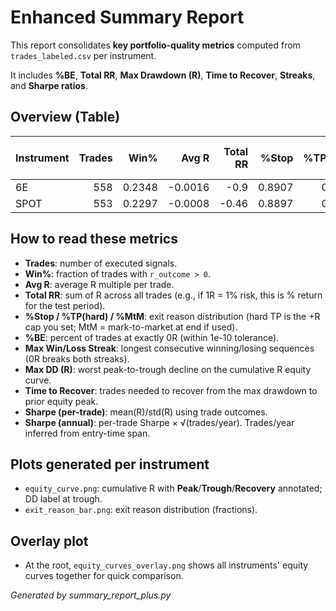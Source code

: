 # Enhanced Summary Report

This report consolidates **key portfolio-quality metrics** computed from `trades_labeled.csv` per instrument.

It includes **%BE**, **Total RR**, **Max Drawdown (R)**, **Time to Recover**, **Streaks**, and **Sharpe ratios**.

## Overview (Table)

| Instrument   |   Trades |   Win% |   Avg R |   Total RR |   %Stop |   %TP(hard) |   %MtM |    %BE |   Max Win Streak |   Max Loss Streak |   Max DD (R) |   Time to Recover (trades) |   Sharpe (per-trade) |   Sharpe (annual) |   Trades/Year |
|:-------------|---------:|-------:|--------:|-----------:|--------:|------------:|-------:|-------:|-----------------:|------------------:|-------------:|---------------------------:|---------------------:|------------------:|--------------:|
| 6E           |      558 | 0.2348 | -0.0016 |      -0.9  |  0.8907 |      0.0789 | 0.0036 | 0.2419 |                8 |                11 |          -38 |                        nan |              -0.0011 |           -0.0102 |         83.16 |
| SPOT         |      553 | 0.2297 | -0.0008 |      -0.46 |  0.8897 |      0.0832 | 0.0072 | 0.2351 |                7 |                10 |          -28 |                        nan |              -0.0006 |           -0.0051 |         82.41 |

## How to read these metrics

- **Trades**: number of executed signals.
- **Win%**: fraction of trades with `r_outcome > 0`.
- **Avg R**: average R multiple per trade.
- **Total RR**: sum of R across all trades (e.g., if 1R = 1% risk, this is % return for the test period).
- **%Stop / %TP(hard) / %MtM**: exit reason distribution (hard TP is the +R cap you set; MtM = mark-to-market at end if used).
- **%BE**: percent of trades at exactly 0R (within 1e-10 tolerance).
- **Max Win/Loss Streak**: longest consecutive winning/losing sequences (0R breaks both streaks).
- **Max DD (R)**: worst peak-to-trough decline on the cumulative R equity curve.
- **Time to Recover**: trades needed to recover from the max drawdown to prior equity peak.
- **Sharpe (per-trade)**: mean(R)/std(R) using trade outcomes.
- **Sharpe (annual)**: per-trade Sharpe × √(trades/year). Trades/year inferred from entry-time span.


## Plots generated per instrument
- `equity_curve.png`: cumulative R with **Peak**/**Trough**/**Recovery** annotated; DD label at trough.
- `exit_reason_bar.png`: exit reason distribution (fractions).


## Overlay plot
- At the root, `equity_curves_overlay.png` shows all instruments' equity curves together for quick comparison.


*Generated by summary_report_plus.py*
